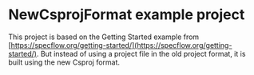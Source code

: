 # NewCsprojFormat example project

This project is based on the Getting Started example from [https://specflow.org/getting-started/](https://specflow.org/getting-started/).
But instead of using a project file in the old project format, it is built using the new Csproj format.
